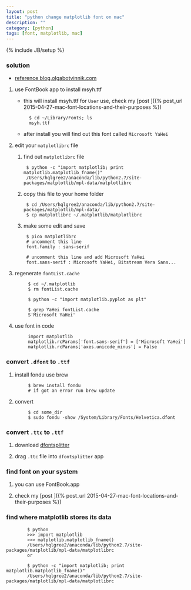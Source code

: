 ```yaml
---
layout: post
title: "python change matplotlib font on mac"
description: ""
category: [python]
tags: [font, matplotlib, mac]
---
```

{% include JB/setup %}


### solution

* [reference blog.olgabotvinnik.com](http://blog.olgabotvinnik.com/blog/2012/11/15/2012-11-15-how-to-set-helvetica-as-the-default-sans-serif-font-in/)

1. use FontBook app to install msyh.ttf

    * this will install msyh.ttf for `User` use, check my [post ]({% post_url 2015-04-27-mac-font-locations-and-their-purposes %})

            $ cd ~/Library/Fonts; ls
            msyh.ttf

    * after install you will find out this font called `Microsoft YaHei`

1. edit your `matplotlibrc` file

    1. find out `matplotlibrc` file

            $ python -c "import matplotlib; print matplotlib.matplotlib_fname()"
            /Users/hqlgree2/anaconda/lib/python2.7/site-packages/matplotlib/mpl-data/matplotlibrc

    1. copy this file to your home folder

            $ cd /Users/hqlgree2/anaconda/lib/python2.7/site-packages/matplotlib/mpl-data/
            $ cp matplotlibrc ~/.matplotlib/matplotlibrc

    1. make some edit and save

            $ pico matplotlibrc
            # uncomment this line
            font.family : sans-serif

            # uncomment this line and add Microsoft YaHei
            font.sans-serif : Microsoft YaHei, Bitstream Vera Sans...

1. regenerate `fontList.cache`

            $ cd ~/.matplotlib
            $ rm fontList.cache

            $ python -c "import matplotlib.pyplot as plt"

            $ grep YaHei fontList.cache 
            S'Microsoft YaHei'

1. use font in code

            import matplotlib
            matplotlib.rcParams['font.sans-serif'] = ['Microsoft YaHei']
            matplotlib.rcParams['axes.unicode_minus'] = False

### convert `.dfont` to `.ttf`

1. install fondu use brew

            $ brew install fondu
            # if got an error run brew update

1. convert

            $ cd some_dir
            $ sudo fondu -show /System/Library/Fonts/Helvetica.dfont

### convert `.ttc` to `.ttf`

1. download [dfontsplitter](http://peter.upfold.org.uk/projects/dfontsplitter)

1. drag `.ttc` file into `dfontsplitter` app

### find font on your system

1. you can use FontBook.app

1. check my [post ]({% post_url 2015-04-27-mac-font-locations-and-their-purposes %})

### find where matplotlib stores its data

            $ python
            >>> import matplotlib
            >>> matplotlib.matplotlib_fname()
            /Users/hqlgree2/anaconda/lib/python2.7/site-packages/matplotlib/mpl-data/matplotlibrc
            or

            $ python -c "import matplotlib; print matplotlib.matplotlib_fname()"
            /Users/hqlgree2/anaconda/lib/python2.7/site-packages/matplotlib/mpl-data/matplotlibrc